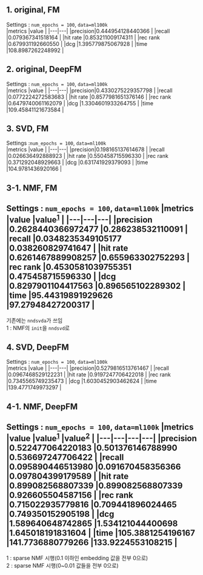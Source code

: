 ## 1. original, FM
Settings : `num_epochs = 100`, `data=ml100k`  
|metrics |value |
|---|---|
|precision|0.444954128440366 |
|recall   |0.079367341518164 |
|hit rate |0.853211009174311 |
|rec rank |0.679931192660550 |
|dcg      |1.395779875067928 |
|time     |108.8987262248992 |

## 2. original, DeepFM
Settings : `num_epochs = 100`, `data=ml100k`  
|metrics |value |
|---|---|
|precision|0.4330275229357798 | 
|recall   |0.0772224272583683 |
|hit rate |0.8577981651376146 |
|rec rank |0.6479740061162079 |
|dcg      |1.3304601933264755 |
|time     |109.45841121673584 |

## 3. SVD, FM
Settings :`num_epochs = 100`, `data=ml100k`  
|metrics |value |
|---|---|
|precision|0.198165137614678 |
|recall   |0.026636492888923 |
|hit rate |0.550458715596330 |
|rec rank |0.371292048929663 |
|dcg      |0.631741929379093 |
|time     |104.9781436920166 |

## 3-1. NMF, FM
Settings : `num_epochs = 100`, `data=ml100k`
|metrics |value |value<sup>[1](#footnote_1)</sup> |
|---|---|---|
|precision |0.2628440366972477 |0.286238532110091 |
|recall    |0.0348235349105177 |0.038260829741647 |
|hit rate  |0.6261467889908257 |0.655963302752293 |
|rec rank  |0.4530581039755351 |0.475458715596330 |
|dcg       |0.8297901104417563 |0.896565102289302 |
|time      |95.44319891929626  |97.27948427200317 |
---
기존에는 `nndsvda`가 쓰임  
<a name='footnote_1'>1</a> : NMF의 `init`을 `nndsvd`로

## 4. SVD, DeepFM
Settings : `num_epochs = 100`, `data=ml100k`  
|metrics |value |
|---|---|
|precision|0.5279816513761467 |
|recall   |0.0967468529122231 |
|hit rate |0.9197247706422018 |
|rec rank |0.7345565749235473 |
|dcg      |1.6030452903462624 |
|time     |139.4771749973297  |
 
## 4-1. NMF, DeepFM
Settings : `num_epochs = 100`, `data=ml100k`
|metrics |value |value<sup>[1](#footnote_1)</sup> |value<sup>[2](#footnote_2)</sup> |
|---|---|---|---|
|precision |0.522477064220183 |0.501376146788990 |0.536697247706422 |
|recall    |0.095890446513980 |0.091670458356366 |0.097804399179589 |
|hit rate  |0.899082568807339 |0.899082568807339 |0.926605504587156 |
|rec rank  |0.715022935779816 |0.709441896024465 |0.749350152905198 |
|dcg       |1.589640648742865 |1.534121044400698 |1.645018191831604 |
|time      |105.3881254196167 |141.7736880779266 |133.9224553108215 |
---
<a name='footnote_1'>1</a> : sparse NMF 시행(0.1 이하인 embedding 값을 전부 0으로)  
<a name='footnote_2'>2</a> : sparse NMF 시행(0~0.01 값들을 전부 0으로)  
